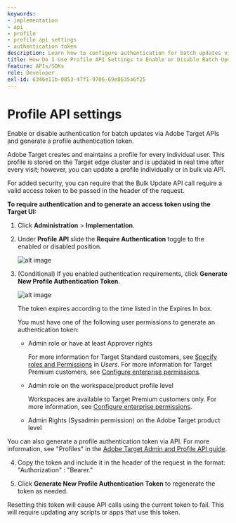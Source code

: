```yaml
---
keywords:
- implementation
- api
- profile
- profile api settings
- authentication token
description: Learn how to configure authentication for batch updates via Adobe Target APIs and generate a profile authentication token.
title: How Do I Use Profile API Settings to Enable or Disable Batch Updates?
feature: APIs/SDKs
role: Developer
exl-id: 6346e11b-0853-47f1-9706-69e8635a6f25
---
```

# Profile API settings

Enable or disable authentication for batch updates via Adobe Target APIs and generate a profile authentication token.

Adobe Target creates and maintains a profile for every individual user. This profile is stored on the Target edge cluster and is updated in real time after every visit; however, you can update a profile individually or in bulk via API.

For added security, you can require that the Bulk Update API call require a valid access token to be passed in the header of the request.

**To require authentication and to generate an access token using the Target UI:**

1. Click **Administration** > **Implementation**. 
2. Under **Profile API** slide the **Require Authentication** toggle to the enabled or disabled position.

   ![alt image](assets/profile_api_settings.png)

3. (Conditional) If you enabled authentication requirements, click **Generate New Profile Authentication Token**.

   ![alt image](assets/profile_api_settings_2.png)

   The token expires according to the time listed in the Expires In box.

   You must have one of the following user permissions to generate an authentication token:

   * Admin role or have at least Approver rights

     For more information for Target Standard customers, see [Specify roles and Permissions](https://experienceleague.adobe.com/docs/target/using/administer/manage-users/users/user-management.html#roles-permissions) in *Users*. For more information for Target Premium customers, see [Configure enterprise permissions](https://experienceleague.adobe.com/docs/target/using/administer/manage-users/enterprise/properties-overview.html).

   * Admin role on the workspace/product profile level

     Workspaces are available to Target Premium customers only. For more information, see [Configure enterprise permissions](https://experienceleague.adobe.com/docs/target/using/administer/manage-users/enterprise/properties-overview.html).

   * Admin Rights (Sysadmin permission) on the Adobe Target product level
  
  You can also generate a profile authentication token via API. For more information, see "Profiles" in the [Adobe Target Admin and Profile API guide](../../administer/admin-api/index.md).

4. Copy the token and include it in the header of the request in the format: "Authorization" : "Bearer."

5. Click **Generate New Profile Authentication Token** to regenerate the token as needed.

<InlineAlert variant="warning" slots="text"/>

Resetting this token will cause API calls using the current token to fail. This will require updating any scripts or apps that use this token.
